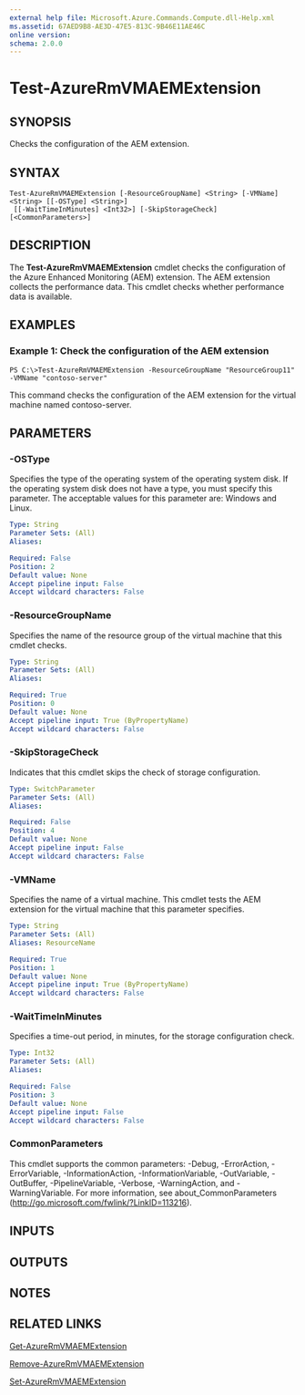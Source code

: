 ```yaml
---
external help file: Microsoft.Azure.Commands.Compute.dll-Help.xml
ms.assetid: 67AED9B8-AE3D-47E5-813C-9B46E11AE46C
online version: 
schema: 2.0.0
---
```


# Test-AzureRmVMAEMExtension

## SYNOPSIS
Checks the configuration of the AEM extension.

## SYNTAX

```
Test-AzureRmVMAEMExtension [-ResourceGroupName] <String> [-VMName] <String> [[-OSType] <String>]
 [[-WaitTimeInMinutes] <Int32>] [-SkipStorageCheck] [<CommonParameters>]
```

## DESCRIPTION
The **Test-AzureRmVMAEMExtension** cmdlet checks the configuration of the Azure Enhanced Monitoring (AEM) extension.
The AEM extension collects the performance data.
This cmdlet checks whether performance data is available.

## EXAMPLES

### Example 1: Check the configuration of the AEM extension
```
PS C:\>Test-AzureRmVMAEMExtension -ResourceGroupName "ResourceGroup11" -VMName "contoso-server"
```

This command checks the configuration of the AEM extension for the virtual machine named contoso-server.

## PARAMETERS

### -OSType
Specifies the type of the operating system of the operating system disk.
If the operating system disk does not have a type, you must specify this parameter.
The acceptable values for this parameter are: Windows and Linux.

```yaml
Type: String
Parameter Sets: (All)
Aliases: 

Required: False
Position: 2
Default value: None
Accept pipeline input: False
Accept wildcard characters: False
```

### -ResourceGroupName
Specifies the name of the resource group of the virtual machine that this cmdlet checks.

```yaml
Type: String
Parameter Sets: (All)
Aliases: 

Required: True
Position: 0
Default value: None
Accept pipeline input: True (ByPropertyName)
Accept wildcard characters: False
```

### -SkipStorageCheck
Indicates that this cmdlet skips the check of storage configuration.

```yaml
Type: SwitchParameter
Parameter Sets: (All)
Aliases: 

Required: False
Position: 4
Default value: None
Accept pipeline input: False
Accept wildcard characters: False
```

### -VMName
Specifies the name of a virtual machine.
This cmdlet tests the AEM extension for the virtual machine that this parameter specifies.

```yaml
Type: String
Parameter Sets: (All)
Aliases: ResourceName

Required: True
Position: 1
Default value: None
Accept pipeline input: True (ByPropertyName)
Accept wildcard characters: False
```

### -WaitTimeInMinutes
Specifies a time-out period, in minutes, for the storage configuration check.

```yaml
Type: Int32
Parameter Sets: (All)
Aliases: 

Required: False
Position: 3
Default value: None
Accept pipeline input: False
Accept wildcard characters: False
```

### CommonParameters
This cmdlet supports the common parameters: -Debug, -ErrorAction, -ErrorVariable, -InformationAction, -InformationVariable, -OutVariable, -OutBuffer, -PipelineVariable, -Verbose, -WarningAction, and -WarningVariable. For more information, see about_CommonParameters (http://go.microsoft.com/fwlink/?LinkID=113216).

## INPUTS

## OUTPUTS

## NOTES

## RELATED LINKS

[Get-AzureRmVMAEMExtension](./Get-AzureRmVMAEMExtension.md)

[Remove-AzureRmVMAEMExtension](./Remove-AzureRmVMAEMExtension.md)

[Set-AzureRmVMAEMExtension](./Set-AzureRmVMAEMExtension.md)


